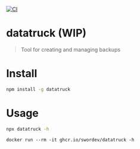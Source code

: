 [![CI](https://github.com/swordev/datatruck/actions/workflows/ci.yaml/badge.svg)](https://github.com/swordev/datatruck/actions/workflows/ci.yaml)

# datatruck (WIP)

> Tool for creating and managing backups

# Install

```sh
npm install -g datatruck
```

# Usage

```sh
npx datatruck -h
```

```
docker run --rm -it ghcr.io/swordev/datatruck -h
```
